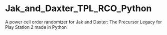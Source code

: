 # Jak_and_Daxter_TPL_RCO_Python
A power cell order randomizer for Jak and Daxter: The Precursor Legacy for Play Station 2 made in Python
